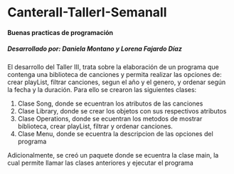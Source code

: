 # CanteraII-TallerI-Semanall
#### Buenas practicas de programación
##### Desarrollado por: Daniela Montano y Lorena Fajardo Díaz

El desarrollo del Taller III, trata sobre la elaboración de un programa que contenga una biblioteca de canciones y permita realizar las opciones de: crear playList, filtrar canciones, segun el año y el genero, y ordenar según la fecha y la duración. Para ello se crearon las siguientes clases:

1. Clase Song, donde se ecuentran los atributos de las canciones
2. Clase Library, donde se crear los objetos con sus respectivos atributos
3. Clase Operations, donde se ecuentran los metodos de mostrar biblioteca, crear playList, filtrar y ordenar canciones.
4. Clase Menu, donde se ecuentra la descripcion de las opciones del programa

Adicionalmente, se creó un paquete donde se ecuentra la clase main, la cual permite llamar las clases anteriores y ejecutar el programa
